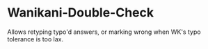 # Wanikani-Double-Check
Allows retyping typo'd answers, or marking wrong when WK's typo tolerance is too lax.
